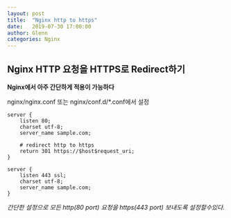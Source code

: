 ```yaml
---
layout: post
title:  "Nginx http to https"
date:   2019-07-30 17:00:00
author: Glenn
categories: Nginx
---
```


## Nginx HTTP 요청을 HTTPS로 Redirect하기 

**Nginx에서 아주 간단하게 적용이 가능하다**

nginx/nginx.conf 또는 nginx/conf.d/*.conf에서 설정
```nginx
server {
    listen 80;
    charset utf-8;
    server_name sample.com;

    # redirect http to https
    return 301 https://$host$request_uri;
}

server {
    listen 443 ssl;
    charset utf-8;
    server_name sample.com;
}
```

*간단한 설정으로 모든 http(80 port) 요청을  https(443 port) 보내도록 설정할수있다.*
